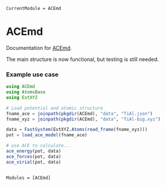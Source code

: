 ```@meta
CurrentModule = ACEmd
```

# ACEmd

Documentation for [ACEmd](https://github.com/acesuit/ACEmd.jl).

The main structure is now functional, but testing is still needed.

### Example use case

```julia
using ACEmd
using AtomsBase
using ExtXYZ

# Load potential and atomic structure
fname_ace = joinpath(pkgdir(ACEmd), "data", "TiAl.json")
fname_xyz = joinpath(pkgdir(ACEmd), "data", "TiAl-big.xyz")

data = FastSystem(ExtXYZ.Atoms(read_frame(fname_xyz)))
pot = load_ace_model(fname_ace)

# use ACE to calculate...
ace_energy(pot, data)
ace_forces(pot, data)
ace_virial(pot, data)
```


```@index
```

```@autodocs
Modules = [ACEmd]
```
